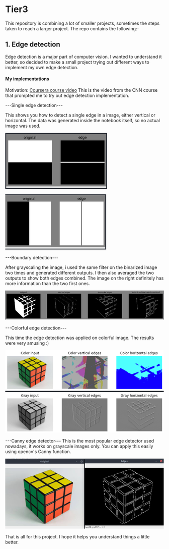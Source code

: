 # Tier3 
This repository is combining a lot of smaller projects, sometimes the steps taken to reach a larger project.
The repo contains the following:-
## 1. Edge detection
Edge detection is a major part of computer vision. I wanted to understand it better, so decided to make a small project trying out different ways to implement my own edge detection.

#### My implementations

Motivation:
[Coursera course video](https://www.coursera.org/learn/convolutional-neural-networks/lecture/4Trod/edge-detection-example)
This is the video from the CNN course that prompted me to try out edge detection implementation.

---Single edge detection---

This shows you how to detect a single edge in a image, either vertical or horizontal.
The data was generated inside the notebook itself, so no actual image was used.

![](https://github.com/AmarCodes-22/tier-3/blob/main/edge%20detection/outputs/single%20edge%20detection%20horizontal.png)

![](https://github.com/AmarCodes-22/tier-3/blob/main/edge%20detection/outputs/single%20edge%20detection%20vertical.png)

---Boundary detection---

After grayscaling the image, i used the same filter on the binarized image two times and generated different outputs.
I then also averaged the two outputs to show both edges combined. 
The image on the right definitely has more information than the two first ones.

![](https://github.com/AmarCodes-22/tier-3/blob/main/edge%20detection/outputs/boundary_detection.png)

---Colorful edge detection---

This time the edge detection was applied on colorful image.
The results were very amusing :)

![](https://github.com/AmarCodes-22/tier-3/blob/main/edge%20detection/outputs/colorful%20edge%20detection.png)

---Canny edge detector---
This is the most popular edge detector used nowadays, it works on grayscale images only.
You can apply this easily using opencv's Canny function.

![](https://github.com/AmarCodes-22/tier-3/blob/main/edge%20detection/outputs/canny%20edges.png)

That is all for this project. I hope it helps you understand things a little better.